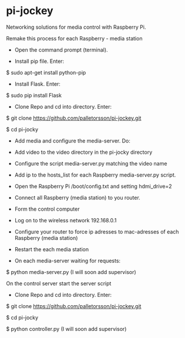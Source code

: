 # pi-jockey
Networking solutions for media control with Raspberry Pi.

Remake this process for each Raspberry - media station  

* Open the command prompt (terminal). 

* Install pip file. Enter:

$ sudo apt-get install python-pip

* Install Flask. Enter:

$ sudo pip install Flask

* Clone Repo and cd into directory. Enter:

$ git clone https://github.com/palletorsson/pi-jockey.git

$ cd pi-jocky

* Add media and configure the media-server. Do: 

* Add video to the video directory in the pi-jocky directory

* Configure the script media-server.py matching the video name

* Add ip to the hosts_list for each Raspberry media-server.py script.

* Open the Raspberry Pi /boot/config.txt and setting hdmi_drive=2

* Connect all Raspberry (media station) to you router. 

* Form the control computer

* Log on to the wireless network 192.168.0.1 

* Configure your router to force ip adresses to mac-adresses of each Raspberry (media station) 

* Restart the each media station  

* On each media-server waiting for requests: 

$ python media-server.py (I will soon add supervisor)

On the control server start the server script

* Clone Repo and cd into directory. Enter:

$ git clone https://github.com/palletorsson/pi-jockey.git

$ cd pi-jocky

$ python controller.py (I will soon add supervisor)

